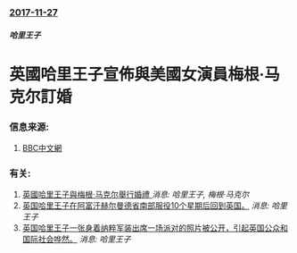 ### [2017-11-27](/news/2017/11/27/index.md)

##### 哈里王子
# 英國哈里王子宣佈與美國女演員梅根·马克尔訂婚 




### 信息来源:

1. [BBC中文網](http://www.bbc.com/zhongwen/simp/uk-42139448)

### 有关:

1. [英國哈里王子與梅根·马克尔舉行婚禮 ](/news/2018/05/19/英國哈里王子與梅根-马克尔舉行婚禮.md) _消息: 哈里王子, 梅根·马克尔_
2. [英国哈里王子在阿富汗赫尔曼德省南部服役10个星期后回到英国。](/news/2008/03/1/英国哈里王子在阿富汗赫尔曼德省南部服役10个星期后回到英国.md) _消息: 哈里王子_
3. [ 英国哈里王子一张身着纳粹军装出席一场派对的照片被公开，引起英国公众和国际社会哗然。](/news/2005/01/13/英国哈里王子一张身着纳粹军装出席一场派对的照片被公开-引起英国公众和国际社会哗然.md) _消息: 哈里王子_
